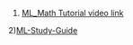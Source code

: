 1) [ML_Math Tutorial video link](https://www.youtube.com/watch?v=1VSZtNYMntM&ab_channel=edureka%21)

2)[ML-Study-Guide](https://github.com/AssemblyAI-Examples/ML-Study-Guide)

